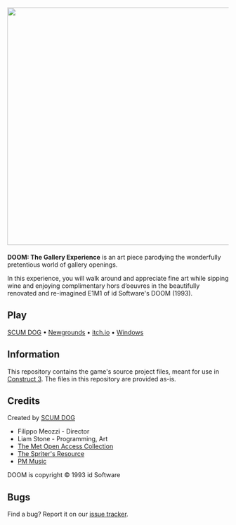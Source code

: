 <h1 align="center"><img width="540" src="https://github.com/user-attachments/assets/2d573225-8380-44bf-bee6-b7fb98e6f058" /></h1>

**DOOM: The Gallery Experience** is an art piece parodying the wonderfully pretentious world of gallery openings.

In this experience, you will walk around and appreciate fine art while sipping wine and enjoying complimentary hors d’oeuvres in the beautifully renovated and re-imagined E1M1 of id Software's DOOM (1993).

## Play
[SCUM DOG](https://scum.dog/games/doom_tge) • [Newgrounds](https://www.newgrounds.com/portal/view/960452) • [itch.io](https://bobatealee.itch.io/doom-the-gallery-experience) • [Windows](https://files.scum.dog/downloads/DOOM_TGE_Windows.zip)

## Information
This repository contains the game's source project files, meant for use in [Construct 3](https://construct.net/). The files in this repository are provided as-is.

## Credits
Created by [SCUM DOG](https://scum.dog/)

- Filippo Meozzi - Director
- Liam Stone - Programming, Art
- [The Met Open Access Collection](https://www.metmuseum.org/art/collection/search?showOnly=openAccess)
- [The Spriter's Resource](https://www.spriters-resource.com/ms_dos/doomdoomii/)
- [PM Music](https://pmmusic.pro/downloads/)

DOOM is copyright © 1993 id Software

## Bugs
Find a bug? Report it on our [issue tracker](https://github.com/bobatealee/doom_tge/issues/new/choose).
